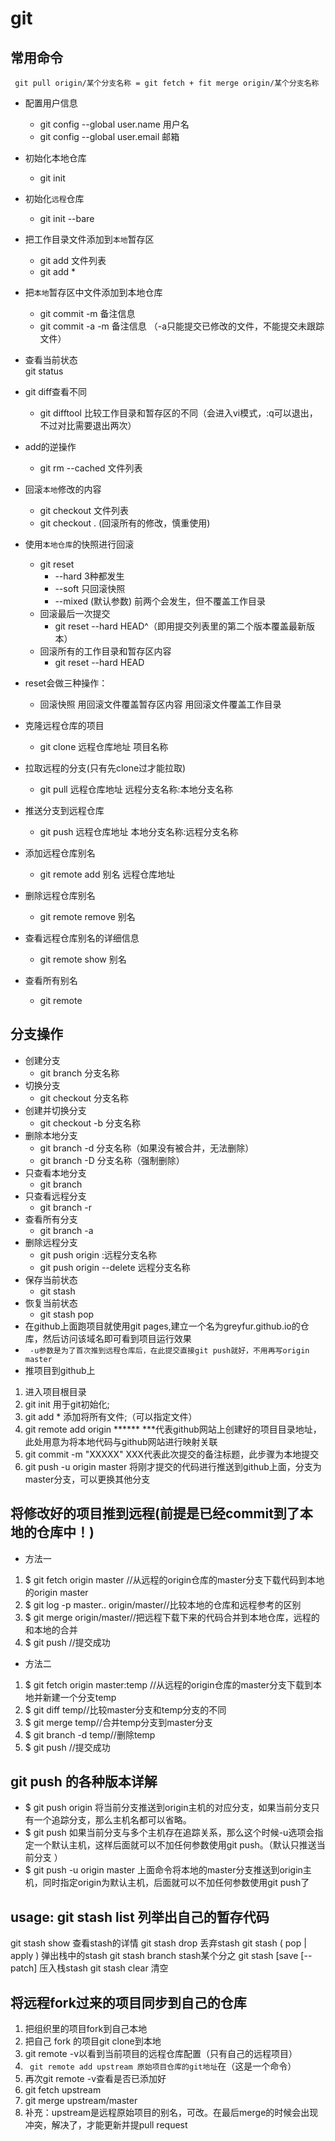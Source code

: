 # git
## 常用命令
` git pull origin/某个分支名称 = git fetch + fit merge origin/某个分支名称`
- 配置用户信息
    + git config --global user.name 用户名
    + git config --global user.email 邮箱
- 初始化本地仓库
    + git init
- 初始化`远程`仓库
    + git init --bare
- 把工作目录文件添加到`本地`暂存区
    + git add 文件列表
    + git add *
- 把`本地`暂存区中文件添加到本地仓库
    + git commit -m 备注信息
    + git commit -a -m 备注信息 （-a只能提交已修改的文件，不能提交未跟踪文件）
- 查看当前状态   
   git status          
- git diff查看不同
   + git difftool 比较工作目录和暂存区的不同（会进入vi模式，:q可以退出，不过对比需要退出两次）
- add的逆操作
    + git rm --cached 文件列表
- 回滚`本地`修改的内容
    + git checkout 文件列表
    + git checkout . (回滚所有的修改，慎重使用)
- 使用`本地仓库`的快照进行回滚
    + git reset
        * --hard 3种都发生
        * --soft 只回滚快照
        * --mixed (默认参数) 前两个会发生，但不覆盖工作目录
    * 回滚最后一次提交
        - git reset --hard HEAD^（即用提交列表里的第二个版本覆盖最新版本）
    * 回滚所有的工作目录和暂存区内容
        - git reset --hard HEAD
- reset会做三种操作：
  + 回滚快照  用回滚文件覆盖暂存区内容  用回滚文件覆盖工作目录

- 克隆远程仓库的项目
    + git clone 远程仓库地址 项目名称
- 拉取远程的分支(只有先clone过才能拉取)
    + git pull 远程仓库地址 远程分支名称:本地分支名称
- 推送分支到远程仓库
    + git push 远程仓库地址 本地分支名称:远程分支名称
- 添加远程仓库别名
    + git remote add 别名 远程仓库地址
- 删除远程仓库别名
    + git remote remove 别名
- 查看远程仓库别名的详细信息
    + git remote show 别名
- 查看所有别名
    + git remote

## 分支操作
- 创建分支
    + git branch 分支名称
- 切换分支
    + git checkout 分支名称
- 创建并切换分支
    + git checkout -b 分支名称
- 删除本地分支
    + git branch -d 分支名称（如果没有被合并，无法删除）
    + git branch -D 分支名称（强制删除）
- 只查看本地分支
    + git branch
- 只查看远程分支
    + git branch -r
- 查看所有分支
    + git branch -a
- 删除远程分支
    + git push origin :远程分支名称
    + git push origin --delete 远程分支名称
-  保存当前状态
    +  git stash
- 恢复当前状态
    + git stash pop
- 在github上面跑项目就使用git pages,建立一个名为greyfur.github.io的仓库，然后访问该域名即可看到项目运行效果
- ` -u参数是为了首次推到远程仓库后，在此提交直接git push就好，不用再写origin master`
- 推项目到github上
1. 进入项目根目录
2. git init 用于git初始化;
3. git add * 添加将所有文件;（可以指定文件）
4. git remote add origin ****** ***代表github网站上创建好的项目目录地址，此处用意为将本地代码与github网站进行映射关联
5. git commit -m "XXXXX" XXX代表此次提交的备注标题，此步骤为本地提交
6. git push -u origin master 将刚才提交的代码进行推送到github上面，分支为master分支，可以更换其他分支


## 将修改好的项目推到远程(前提是已经commit到了本地的仓库中！)
- 方法一
 1. $ git fetch origin master //从远程的origin仓库的master分支下载代码到本地的origin master
 2. $ git log -p master.. origin/master//比较本地的仓库和远程参考的区别
 3. $ git merge origin/master//把远程下载下来的代码合并到本地仓库，远程的和本地的合并
 4. $ git push //提交成功

- 方法二
 1. $ git fetch origin master:temp //从远程的origin仓库的master分支下载到本地并新建一个分支temp
 2. $ git diff temp//比较master分支和temp分支的不同
 3. $ git merge temp//合并temp分支到master分支
 4. $ git branch -d temp//删除temp
 5. $ git push //提交成功

## git push 的各种版本详解
- $ git push origin 将当前分支推送到origin主机的对应分支，如果当前分支只有一个追踪分支，那么主机名都可以省略。
- $ git push 如果当前分支与多个主机存在追踪关系，那么这个时候-u选项会指定一个默认主机，这样后面就可以不加任何参数使用git push。（默认只推送当前分支   ）
- $ git push -u origin master 上面命令将本地的master分支推送到origin主机，同时指定origin为默认主机，后面就可以不加任何参数使用git push了

## usage: git stash list 列举出自己的暂存代码
git stash show 查看stash的详情
git stash drop 丢弃stash
git stash ( pop | apply ) 弹出栈中的stash 
git stash branch stash某个分之 
git stash [save [--patch] 压入栈stash
git stash clear 清空

## 将远程fork过来的项目同步到自己的仓库
1. 把组织里的项目fork到自己本地
2. 把自己 fork 的项目git clone到本地
3. git remote -v以看到当前项目的远程仓库配置（只有自己的远程项目）
4. ` git remote add upstream 原始项目仓库的git地址`在（这是一个命令）
5. 再次git remote -v查看是否已添加好
6. git fetch upstream
7. git merge upstream/master
8. 补充：upstream是远程原始项目的别名，可改。在最后merge的时候会出现冲突，解决了，才能更新并提pull request
 

 

 


